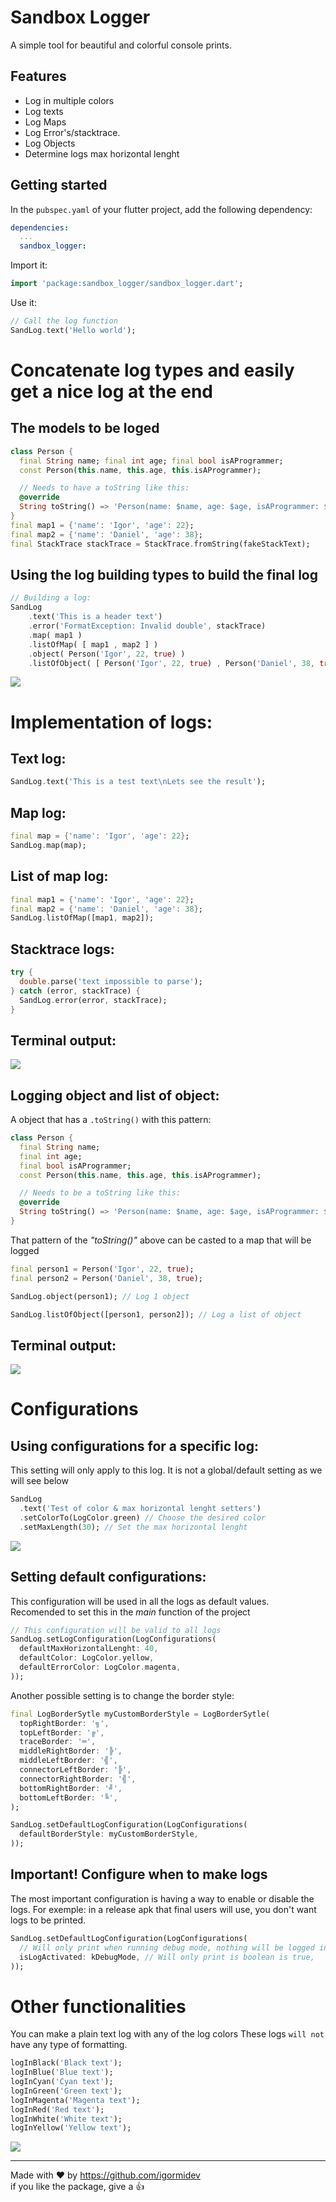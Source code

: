 # Sandbox Logger
A simple tool for beautiful and colorful console prints.

## Features
- Log in multiple colors
- Log texts
- Log Maps
- Log Error's/stacktrace.
- Log Objects
- Determine logs max horizontal lenght

## Getting started

In the `pubspec.yaml` of your flutter project, add the following dependency:

```yaml
dependencies:
  ...
  sandbox_logger: 
```

Import it:

```dart
import 'package:sandbox_logger/sandbox_logger.dart';
```

Use it:

```dart
// Call the log function
SandLog.text('Hello world');
```

# Concatenate log types and easily get a nice log at the end

## The models to be loged
```dart 
class Person {
  final String name; final int age; final bool isAProgrammer;
  const Person(this.name, this.age, this.isAProgrammer);

  // Needs to have a toString like this:
  @override
  String toString() => 'Person(name: $name, age: $age, isAProgrammer: $isAProgrammer)';
}
final map1 = {'name': 'Igor', 'age': 22};
final map2 = {'name': 'Daniel', 'age': 38};
final StackTrace stackTrace = StackTrace.fromString(fakeStackText);
```
## Using the log building types to build the final log
```dart 
// Building a log:
SandLog
    .text('This is a header text')
    .error('FormatException: Invalid double', stackTrace)
    .map( map1 )
    .listOfMap( [ map1 , map2 ] )
    .object( Person('Igor', 22, true) )
    .listOfObject( [ Person('Igor', 22, true) , Person('Daniel', 38, true) ] );
```

![](https://raw.githubusercontent.com/igormidev/sandbox_logger/main/art/full_exemple_log.png)

# Implementation of logs:

## Text log: 
```dart
SandLog.text('This is a test text\nLets see the result');
```

## Map log:
```dart
final map = {'name': 'Igor', 'age': 22};
SandLog.map(map);
```

## List of map log:
```dart
final map1 = {'name': 'Igor', 'age': 22};
final map2 = {'name': 'Daniel', 'age': 38};
SandLog.listOfMap([map1, map2]);
```

## Stacktrace logs:
```dart
try {
  double.parse('text impossible to parse');
} catch (error, stackTrace) {
  SandLog.error(error, stackTrace);
}
```

## Terminal output:

![](https://raw.githubusercontent.com/igormidev/sandbox_logger/main/art/exemple_log_text_map_error.png)


## Logging object and list of object:

A object that has a `.toString()` with this pattern:

```dart 
class Person {
  final String name;
  final int age;
  final bool isAProgrammer;
  const Person(this.name, this.age, this.isAProgrammer);

  // Needs to be a toString like this:
  @override
  String toString() => 'Person(name: $name, age: $age, isAProgrammer: $isAProgrammer)';
}
```

That pattern of the *"toString()"* above can be casted to a map that will be logged

```dart 
final person1 = Person('Igor', 22, true);
final person2 = Person('Daniel', 38, true);

SandLog.object(person1); // Log 1 object

SandLog.listOfObject([person1, person2]); // Log a list of object
```


## Terminal output:

![](https://raw.githubusercontent.com/igormidev/sandbox_logger/main/art/exemple_log_objects.png)

# Configurations

## Using configurations for a specific log:
This setting will only apply to this log. It is not a global/default setting as we will see below
```dart
SandLog
  .text('Test of color & max horizontal lenght setters')
  .setColorTo(LogColor.green) // Choose the desired color
  .setMaxLength(30); // Set the max horizontal lenght
```
![](https://raw.githubusercontent.com/igormidev/sandbox_logger/main/art/setters_exemple.png)

## Setting default configurations:
This configuration will be used in all the logs as default values.
Recomended to set this in the *main* function of the project
```dart
// This configuration will be valid to all logs
SandLog.setLogConfiguration(LogConfigurations(
  defaultMaxHorizontalLenght: 40,
  defaultColor: LogColor.yellow,
  defaultErrorColor: LogColor.magenta,
));
```
Another possible setting is to change the border style:
```dart
final LogBorderSytle myCustomBorderStyle = LogBorderSytle(
  topRightBorder: '╗',
  topLeftBorder: '╔',
  traceBorder: '═',
  middleRightBorder: '╠',
  middleLeftBorder: '╣',
  connectorLeftBorder: '╠',
  connectorRightBorder: '╣',
  bottomRightBorder: '╝',
  bottomLeftBorder: '╚',
);

SandLog.setDefaultLogConfiguration(LogConfigurations(
  defaultBorderStyle: myCustomBorderStyle,
));
```
## Important! Configure when to make logs
The most important configuration is having a way to enable or disable the logs.
For exemple: in a release apk that final users will use, you don't want logs
to be printed.
```dart
SandLog.setDefaultLogConfiguration(LogConfigurations(
  // Will only print when running debug mode, nothing will be logged in release
  isLogActivated: kDebugMode, // Will only print is boolean is true, 
));
```

# Other functionalities
You can make a plain text log with any of the log colors
These logs `will not` have any type of formatting.

```dart
logInBlack('Black text');
logInBlue('Blue text');
logInCyan('Cyan text');
logInGreen('Green text');
logInMagenta('Magenta text');
logInRed('Red text');
logInWhite('White text');
logInYellow('Yellow text');
```

![](https://raw.githubusercontent.com/igormidev/sandbox_logger/main/art/log_in_exemple.png)

---

Made with ❤ by https://github.com/igormidev <br>
if you like the package, give a 👍
